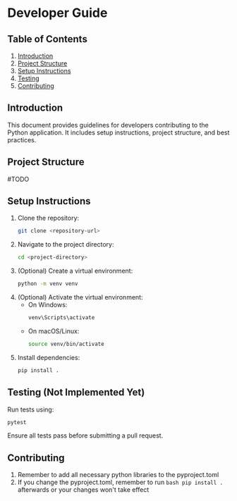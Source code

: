 # Developer Guide

## Table of Contents
1. [Introduction](#introduction)
2. [Project Structure](#project-structure)
3. [Setup Instructions](#setup-instructions)
5. [Testing](#testing)
6. [Contributing](#contributing)

## Introduction
This document provides guidelines for developers contributing to the Python application. It includes setup instructions, project structure, and best practices.

## Project Structure
#TODO

## Setup Instructions
1. Clone the repository:
    ```bash
    git clone <repository-url>
    ```
2. Navigate to the project directory:
    ```bash
    cd <project-directory>
    ```
3. (Optional) Create a virtual environment:
    ```bash
    python -m venv venv
    ```
4. (Optional) Activate the virtual environment:
    - On Windows:
      ```bash
      venv\Scripts\activate
      ```
    - On macOS/Linux:
      ```bash
      source venv/bin/activate
      ```
5. Install dependencies:
    ```bash
    pip install .
    ```


## Testing (Not Implemented Yet)
Run tests using:
```bash
pytest
```
Ensure all tests pass before submitting a pull request.

## Contributing

1. Remember to add all necessary python libraries to the pyproject.toml
2. If you change the pyproject.toml, remember to run ```bash pip install .``` afterwards or your changes won't take effect


